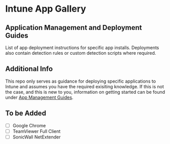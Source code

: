 # Intune App Gallery
## Application Management and Deployment Guides

List of app deployment instructions for specific app installs. Deployments also contain detection rules or custom detection scripts where required.

## Additional Info

This repo only serves as guidance for deploying specific applications to Intune and assumes you have the required exisiting knowledge. If this is not the case, and this is new to you, information on getting started can be found under [App Management Guides](https://github.com/contrxl/Intune-App-Gallery/tree/main/App%20Management%20Guides).

## To be Added

- [ ] Google Chrome
- [ ] TeamViewer Full Client
- [ ] SonicWall NetExtender